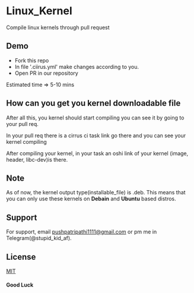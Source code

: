 # Linux_Kernel

Compile linux kernels through pull request

## Demo

- Fork this repo
- In file '.ciirus.yml' make changes according to you.
- Open PR in our repository

Estimated time => 5-10 mins
   ## How can you get you kernel downloadable file
After all this, you kernel should start compiling you can see it by going to your pull req.

In your pull req there is a cirrus ci task link go there and you can see your kernel compiling

After compiling your kernel, in your task an oshi link of your kernel (image, header, libc-dev)is there.
## Note 
As of now, the kernel output type(installable_file) is .deb.
This means that you can only use these kernels on **Debain** and **Ubuntu** based distros.

## Support

For support, email pushpatripathi1111@gmail.com or pm me in Telegram(@stupid_kid_af).


## License

[MIT](https://choosealicense.com/licenses/mit/)


#### Good Luck
